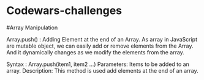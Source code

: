 # Codewars-challenges


#Array Manipulation

Array.push() : Adding Element at the end of an Array. As array in JavaScript are mutable object, we can easily add or remove elements from the Array. And it dynamically changes as we modify the elements from the array.

Syntax :
Array.push(item1, item2 …)
Parameters: Items to be added to an array.
Description: This method is used add elements at the end of an array.


